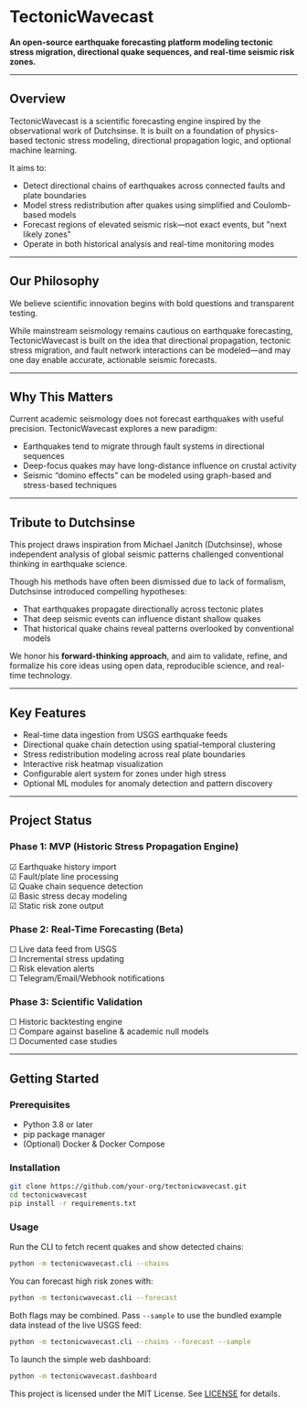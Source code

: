 # TectonicWavecast

**An open-source earthquake forecasting platform modeling tectonic stress migration, directional quake sequences, and real-time seismic risk zones.**

---

## Overview

TectonicWavecast is a scientific forecasting engine inspired by the observational work of Dutchsinse. It is built on a foundation of physics-based tectonic stress modeling, directional propagation logic, and optional machine learning.

It aims to:

- Detect directional chains of earthquakes across connected faults and plate boundaries  
- Model stress redistribution after quakes using simplified and Coulomb-based models  
- Forecast regions of elevated seismic risk—not exact events, but "next likely zones"  
- Operate in both historical analysis and real-time monitoring modes  

---

## Our Philosophy

We believe scientific innovation begins with bold questions and transparent testing.

While mainstream seismology remains cautious on earthquake forecasting, TectonicWavecast is built on the idea that directional propagation, tectonic stress migration, and fault network interactions can be modeled—and may one day enable accurate, actionable seismic forecasts.

---

## Why This Matters

Current academic seismology does not forecast earthquakes with useful precision. TectonicWavecast explores a new paradigm:

- Earthquakes tend to migrate through fault systems in directional sequences  
- Deep-focus quakes may have long-distance influence on crustal activity  
- Seismic “domino effects” can be modeled using graph-based and stress-based techniques  

---

## Tribute to Dutchsinse

This project draws inspiration from Michael Janitch (Dutchsinse), whose independent analysis of global seismic patterns challenged conventional thinking in earthquake science.

Though his methods have often been dismissed due to lack of formalism, Dutchsinse introduced compelling hypotheses:

- That earthquakes propagate directionally across tectonic plates  
- That deep seismic events can influence distant shallow quakes  
- That historical quake chains reveal patterns overlooked by conventional models  

We honor his **forward-thinking approach**, and aim to validate, refine, and formalize his core ideas using open data, reproducible science, and real-time technology.

---

## Key Features

- Real-time data ingestion from USGS earthquake feeds  
- Directional quake chain detection using spatial-temporal clustering  
- Stress redistribution modeling across real plate boundaries  
- Interactive risk heatmap visualization  
- Configurable alert system for zones under high stress  
- Optional ML modules for anomaly detection and pattern discovery  

---

## Project Status

### Phase 1: MVP (Historic Stress Propagation Engine)
☑ Earthquake history import  
☑ Fault/plate line processing  
☑ Quake chain sequence detection  
☑ Basic stress decay modeling  
☑ Static risk zone output  

### Phase 2: Real-Time Forecasting (Beta)
☐ Live data feed from USGS  
☐ Incremental stress updating  
☐ Risk elevation alerts  
☐ Telegram/Email/Webhook notifications  

### Phase 3: Scientific Validation
☐ Historic backtesting engine  
☐ Compare against baseline & academic null models  
☐ Documented case studies  

---

## Getting Started

### Prerequisites
- Python 3.8 or later  
- pip package manager  
- (Optional) Docker & Docker Compose  

### Installation

```bash
git clone https://github.com/your-org/tectonicwavecast.git
cd tectonicwavecast
pip install -r requirements.txt
```

### Usage

Run the CLI to fetch recent quakes and show detected chains:

```bash
python -m tectonicwavecast.cli --chains
```

You can forecast high risk zones with:

```bash
python -m tectonicwavecast.cli --forecast
```

Both flags may be combined. Pass `--sample` to use the bundled example data
instead of the live USGS feed:

```bash
python -m tectonicwavecast.cli --chains --forecast --sample
```

To launch the simple web dashboard:

```bash
python -m tectonicwavecast.dashboard
```

This project is licensed under the MIT License. See [LICENSE](LICENSE) for details.
